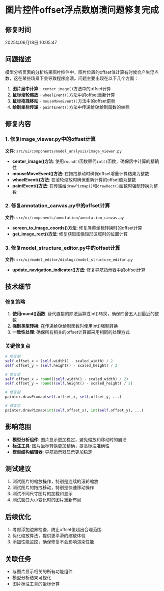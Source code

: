 # 图片控件offset浮点数崩溃问题修复完成

## 修复时间
2025年06月18日 10:05:47

## 问题描述
模型分析页面的分析结果图片控件中，图片位置的offset值计算有时候会产生浮点数，这在某些场景下会导致程序崩溃。问题主要出现在以下几个方面：

1. **图片居中计算** - `center_image()`方法中的offset计算
2. **鼠标滚轮缩放** - `wheelEvent()`方法中的offset重新计算
3. **鼠标拖拽移动** - `mouseMoveEvent()`方法中的offset更新
4. **绘制坐标传递** - `paintEvent()`方法中传递给Qt绘制函数的坐标

## 修复内容

### 1. 修复image_viewer.py中的offset计算
**文件**: `src/ui/components/model_analysis/image_viewer.py`

- **center_image()方法**: 使用`round()`函数替代`int()`函数，确保居中计算的精确性
- **mouseMoveEvent()方法**: 在拖拽移动时确保offset增量计算结果为整数
- **wheelEvent()方法**: 在滚轮缩放时确保重新计算的offset值为整数
- **paintEvent()方法**: 在传递给`drawPixmap()`和`drawRect()`函数时强制转换为整数

### 2. 修复annotation_canvas.py中的offset计算
**文件**: `src/ui/components/annotation/annotation_canvas.py`

- **screen_to_image_coords()方法**: 修复屏幕坐标转换时的offset计算
- **get_image_rect()方法**: 修复获取图像矩形区域时的位置计算

### 3. 修复model_structure_editor.py中的offset计算
**文件**: `src/ui/model_editor/dialogs/model_structure_editor.py`

- **update_navigation_indicator()方法**: 修复导航指示器中的offset计算

## 技术细节

### 修复策略
1. **使用round()函数**: 替代直接的除法运算或int()转换，确保四舍五入到最近的整数
2. **强制类型转换**: 在传递给Qt绘制函数时使用int()强制转换
3. **一致性处理**: 确保所有相关的offset计算都采用相同的处理方式

### 关键修复点
```python
# 修复前
self.offset_x = (self.width() - scaled_width) / 2
self.offset_y = (self.height() - scaled_height) / 2

# 修复后
self.offset_x = round((self.width() - scaled_width) / 2)
self.offset_y = round((self.height() - scaled_height) / 2)
```

```python
# 修复前
painter.drawPixmap(self.offset_x, self.offset_y, ...)

# 修复后
painter.drawPixmap(int(self.offset_x), int(self.offset_y), ...)
```

## 影响范围
- **模型分析组件**: 图片显示更加稳定，避免缩放和移动时的崩溃
- **标注工具**: 图片坐标转换更加精确，提高标注准确性
- **模型结构编辑器**: 导航指示器显示更加稳定

## 测试建议
1. 测试图片的缩放操作，特别是连续的滚轮缩放
2. 测试图片的拖拽移动，特别是快速移动操作
3. 测试不同尺寸图片的加载和显示
4. 测试窗口大小变化时的图片重新布局

## 后续优化
1. 考虑添加边界检查，防止offset值超出合理范围
2. 优化缩放算法，提供更平滑的缩放体验
3. 添加性能监控，确保修复不会影响渲染性能

## 关联任务
- 与图片显示相关的所有功能组件
- 模型分析结果可视化
- 图片标注工具的坐标计算 